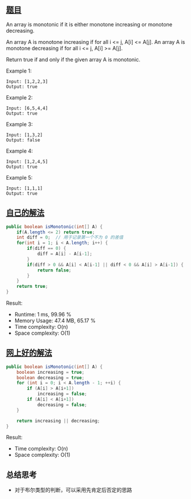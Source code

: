 ## [题目](https://leetcode.com/problems/monotonic-array/)
An array is monotonic if it is either monotone increasing or monotone decreasing.

An array A is monotone increasing if for all i <= j, A[i] <= A[j].  An array A is monotone decreasing if for all i <= j, A[i] >= A[j].

Return true if and only if the given array A is monotonic.

Example 1:
```
Input: [1,2,2,3]
Output: true
```
Example 2:
```
Input: [6,5,4,4]
Output: true
```
Example 3:
```
Input: [1,3,2]
Output: false
```
Example 4:
```
Input: [1,2,4,5]
Output: true
```
Example 5:
```
Input: [1,1,1]
Output: true
```

## [自己的解法](https://leetcode.com/submissions/detail/433308890/)
```java
public boolean isMonotonic(int[] A) {
    if(A.length <= 2) return true;
    int diff = 0;  // 用于记录第一个不为 0 的差值
    for(int i = 1; i < A.length; i++) {
        if(diff == 0) {
            diff = A[i] - A[i-1];
        }
        if(diff > 0 && A[i] < A[i-1] || diff < 0 && A[i] > A[i-1]) {
            return false;
        }
    }
    return true;
}
```

Result:
- Runtime: 1 ms, 99.96 %
- Memory Usage: 47.4 MB, 65.17 %
- Time complexity: O(n)
- Space complexity: O(1)

## [网上好的解法](https://leetcode.com/problems/monotonic-array/solution/)
```java
public boolean isMonotonic(int[] A) {
    boolean increasing = true;
    boolean decreasing = true;
    for (int i = 0; i < A.length - 1; ++i) {
        if (A[i] > A[i+1])
            increasing = false;
        if (A[i] < A[i+1])
            decreasing = false;
    }

    return increasing || decreasing;
}
```

Result:
- Time complexity: O(n)
- Space complexity: O(1)

## 总结思考
- 对于布尔类型的判断，可以采用先肯定后否定的思路
